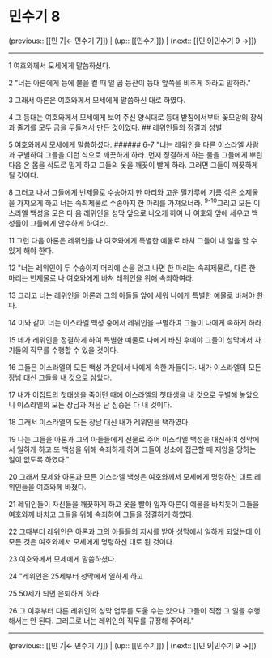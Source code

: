 # 민수기 8

(previous:: [[민 7|← 민수기 7]]) | (up:: [[민수기]]) | (next:: [[민 9|민수기 9 →]])

***




1 
여호와께서 모세에게 말씀하셨다. 



2 
"너는 아론에게 등에 불을 켤 때 일 곱 등잔이 등대 앞쪽을 비추게 하라고 말하라." 



3 
그래서 아론은 여호와께서 모세에게 말씀하신 대로 하였다. 



4 
그 등대는 여호와께서 모세에게 보여 주신 양식대로 등대 받침에서부터 꽃모양의 장식과 줄기를 모두 금을 두들겨서 만든 것이었다. ## 레위인들의 정결과 성별 



5 
여호와께서 모세에게 말씀하셨다. ###### 6-7 "너는 레위인을 다른 이스라엘 사람과 구별하여 그들을 이런 식으로 깨끗하게 하라. 먼저 정결하게 하는 물을 그들에게 뿌린 다음 온 몸을 삭도로 밀게 하고 그들의 옷을 깨끗이 빨게 하라. 그러면 그들이 깨끗하게 될 것이다. 



8 
그러고 나서 그들에게 번제물로 수송아지 한 마리와 고운 밀가루에 기름 섞은 소제물을 가져오게 하고 너는 속죄제물로 수송아지 한 마리를 가져오너라. <sup class="versenum">9-10</sup>그리고 모든 이스라엘 백성을 모은 다 음 레위인을 성막 앞으로 나오게 하여 나 여호와 앞에 세우고 백성들이 그들에게 안수하게 하여라. 



11 
그런 다음 아론은 레위인을 나 여호와에게 특별한 예물로 바쳐 그들이 내 일을 할 수 있게 해야 한다. 



12 
"너는 레위인이 두 수송아지 머리에 손을 얹고 나면 한 마리는 속죄제물로, 다른 한 마리는 번제물로 나 여호와에게 바쳐 레위인을 위해 속죄하여라. 



13 
그리고 너는 레위인을 아론과 그의 아들들 앞에 세워 나에게 특별한 예물로 바쳐야 한다. 



14 
이와 같이 너는 이스라엘 백성 중에서 레위인을 구별하여 그들이 나에게 속하게 하라. 



15 
네가 레위인을 정결하게 하여 특별한 예물로 나에게 바친 후에야 그들이 성막에서 자기들의 직무를 수행할 수 있을 것이다. 



16 
그들은 이스라엘의 모든 백성 가운데서 나에게 속한 자들이다. 내가 이스라엘의 모든 장남 대신 그들을 내 것으로 삼았다. 



17 
내가 이집트의 첫태생을 죽이던 때에 이스라엘의 첫태생을 내 것으로 구별해 놓았으니 이스라엘의 모든 장남과 처음 난 짐승은 다 내 것이다. 



18 
그래서 이스라엘의 모든 장남 대신 내가 레위인을 택하였다. 



19 
나는 그들을 아론과 그의 아들들에게 선물로 주어 이스라엘 백성을 대신하여 성막에서 일하게 하고 또 백성을 위해 속죄하게 하여 그들이 성소에 접근할 때 재앙을 당하는 일이 없도록 하였다." 



20 
그래서 모세와 아론과 모든 이스라엘 백성은 여호와께서 모세에게 명령하신 대로 레위인들을 여호와께 바쳤다. 



21 
레위인들이 자신들을 깨끗하게 하고 옷을 빨아 입자 아론이 예물을 바치듯이 그들을 여호와께 바치고 그들을 위해 속죄하여 그들을 정결하게 하였다. 



22 
그때부터 레위인은 아론과 그의 아들들의 지시를 받아 성막에서 일하게 되었는데 이 모든 것은 여호와께서 모세에게 명령하신 대로 된 것이다. 



23 
여호와께서 모세에게 말씀하셨다. 



24 
"레위인은 25세부터 성막에서 일하게 하고 



25 
50세가 되면 은퇴하게 하라. 



26 
그 이후부터 다른 레위인의 성막 업무를 도울 수는 있으나 그들이 직접 그 일을 수행해서는 안 된다. 그러므로 너는 레위인의 직무를 규정해 주어라."

***

(previous:: [[민 7|← 민수기 7]]) | (up:: [[민수기]]) | (next:: [[민 9|민수기 9 →]])
